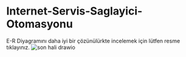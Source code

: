 # Internet-Servis-Saglayici-Otomasyonu
E-R Diyagramını daha iyi bir çözünülürkte incelemek için lütfen resme tıklayınız.
![son hali drawio](https://github.com/user-attachments/assets/a46f2ef7-7b5f-48b7-b3df-ae70a7c96b57)
